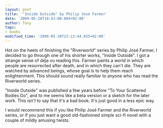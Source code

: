 ```yaml
---
layout: post
title: '"Inside Outside" by Philip José Farmer'
date: '2009-05-28T18:43:00.004+02:00'
author: Tony
tags:
- books
modified_time: '2009-05-30T22:12:44.055+02:00'
---
```


Hot on the heels of finishing the "Riverworld" series by Philip José Farmer, I
decided to go through one of his shorter works, "Inside Outside". I got a
strange sense of déja vu reading this. Farmer paints a world in which people
are resurrected after death, and in which they can't die. They are watched by
advanced beings, whose goal is to help them reach enlightenment. This should
sound really familiar to anyone who has read the Riverworld series.

"Inside Outside" was published a few years before "To Your Scattered Bodies Go",
and to me seems like a beta version or a sketch for the later work. This isn't
to say that it's a bad book. It's just good in a less epic way.

I would recommend this if you like Philip José Farmer and the Riverworld series,
or if you just want a good old-fashioned simple sci-fi novel with a couple of
mildly amusing twists.